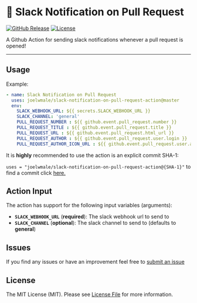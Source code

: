 # 🚀 Slack Notification on Pull Request

[![GitHub Release][ico-release]][link-github-release]
[![License][ico-license]](LICENSE)

A Github Action for sending slack notifications whenever a pull request is opened!

<hr/>

## Usage

Example:

```yml
- name: Slack Notification on Pull Request
  uses: joelwmale/slack-notification-on-pull-request-action@master
  env:
    SLACK_WEBHOOK_URL: ${{ secrets.SLACK_WEBHOOK_URL }}
    SLACK_CHANNEL: 'general'
    PULL_REQUEST_NUMBER : ${{ github.event.pull_request.number }}
    PULL_REQUEST_TITLE : ${{ github.event.pull_request.title }}
    PULL_REQUEST_URL : ${{ github.event.pull_request.html_url }}
    PULL_REQUEST_AUTHOR : ${{ github.event.pull_request.user.login }}
    PULL_REQUEST_AUTHOR_ICON_URL : ${{ github.event.pull_request.user.avatar_url }}
```

It is **highly** recommended to use the action is an explicit commit SHA-1:

`uses = "joelwmale/slack-notification-on-pull-request-action@{SHA-1}"` to find a commit click [here.](https://github.com/joelwmale/slack-notification-on-pull-request-action/commits/master)

## Action Input

The action has support for the following input variables (arguments):

* **`SLACK_WEBHOOK_URL`** (**required**): The slack webhook url to send to
* **`SLACK_CHANNEL`** (**optional**): The slack channel to send to (defaults to **general**)

## Issues

If you find any issues or have an improvement feel free to [submit an issue](https://github.com/joelwmale/slack-notification-on-pull-request-action/issues/new)

## License

The MIT License (MIT). Please see [License File](LICENSE) for more information.

[ico-release]: https://img.shields.io/github/tag/joelwmale/slack-notification-on-pull-request-action.svg
[ico-license]: https://img.shields.io/badge/license-MIT-brightgreen.svg
[link-github-release]: https://github.com/joelwmale/slack-notification-on-pull-request-action/releases